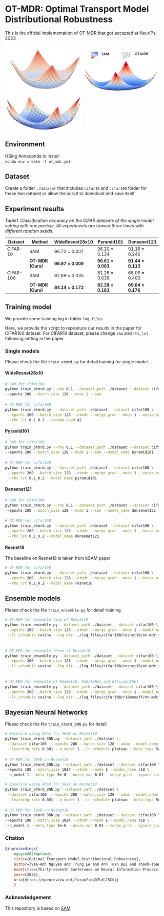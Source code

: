 # OT-MDR: Optimal Transport Model Distributional Robustness
This is the official implementation of OT-MDR that got accepted at NeurIPs 2023

<p float="middle">
  <img src="/figures/Cifar100_r10.png" width="250" />
  <img src="/figures/cifar100_r18_label.png" width="250" /> 
  <img src="/figures/cifar100_RME.png" width="250" />
</p>

## Environment
USing Annaconda to install  
`conda env create -f ot_mdr.yml`

## Dataset
Create a folder `./dataset` that includes `cifar10` and `cifar100` folder for these two dataset or allow the script to download and save itself 

## Experiment results

_Table1. Classification accuracy on the CIFAR datasets of the single model setting with one particle. All experiments are trained three times with different random seeds._

| Dataset   | Method                                     | WideResnet28x10       | Pyramid101           | Densenet121          |
|-----------|--------------------------------------------|-----------------------|----------------------|----------------------|
| CIFAR-10  | SAM                                        | 96.72 ± 0.007         | 96.20 ±  0.134       | 91.16  ±  0.240      |
|           | **OT-MDR (Ours)**                          | **96.97 ± 0.009**     | **96.61  ± 0.063**   | **91.44  ± 0.113**   |
| CIFAR-100 | SAM                                        | 82.69 ±  0.035        | 81.26 ±  0.636       | 68.09 ±  0.403       |
|           | **OT-MDR (Ours)**                          | **84.14  ± 0.172**    | **82.28  ± 0.183**   | **69.84  ± 0.176**   |


## Training model
We provide some training log in folder `log_files`.
  
Here, we provide the script to reproduce our results in the paper for CIFAR100 dataset. For CIFAR10 dataset, please change `rho` and `rho_lst` following setting in the paper.


### Single models
Please check the file `train_otmrd.py` for detail training for single model.
#### WideResnet28x10
```bash
# SAM for cifar100
python train_otmrd.py --rho 0.1 --dataset_path ./dataset --dataset cifar100 \
--epochs 200 --batch_size 128 --mode 1 --sam

# OT-MDR for cifar100
python train_otmrd.py  --dataset_path ./dataset --dataset cifar100 \
 --epochs 200 --batch_size 128 --otmdr --merge_grad --mode 1 --noise_var 0.0001 --lr_schedule cosine \
 --rho_lst 0.1_0.2 --random_seed 42
 ```

#### Pyramid101
```bash
# SAM for cifar100
python train_otmrd.py --rho 0.1 --dataset_path ./dataset --dataset cifar100 \
--epochs 200 --batch_size 128 --mode 1 --sam --model_name pyramid101

# OT-MDR for cifar100
python train_otmrd.py  --dataset_path ./dataset --dataset cifar100 \
 --epochs 200 --batch_size 128 --otmdr --merge_grad --mode 1 --noise_var 0.0001 --lr_schedule cosine \
 --rho_lst 0.1_0.2 --model_name pyramid101
 ```

#### Densenet121
```bash
# SAM for cifar100
python train_otmrd.py --rho 0.1 --dataset_path ./dataset --dataset cifar100 \
--epochs 200 --batch_size 128 --mode 1 --sam --model_name densenet121

# OT-MDR for cifar100
python train_otmrd.py  --dataset_path ./dataset --dataset cifar100 \
 --epochs 200 --batch_size 128 --otmdr --merge_grad --mode 1 --noise_var 0.0001 --lr_schedule cosine \
 --rho_lst 0.1_0.2 --model_name densenet121
 ```


#### Resnet18
The baseline on Resnet18 is taken from bSAM paper
```bash
# OT-MDR for cifar100
python train_otmrd.py  --dataset_path ./dataset --dataset cifar100 \
 --epochs 200 --batch_size 128 --otmdr --merge_grad --mode 1 --noise_var 0.0001 --lr_schedule cosine \
 --rho_lst 0.1_0.2 --model_name resnet18
 ```

## Ensemble models
Please check the file `train_ensemble.py` for detail training.

```bash
# OT-MDR for ensemble five of Resnet10
python train_ensemble.py --dataset_path ./dataset --dataset cifar100 \
 --epochs 200 --batch_size 128 --otmdr --merge_grad --mode 1 --model_name R10x5 \
 --lr_schedule cosine --log_dir ../log_files/cifar100/resnet10/ot-mdr_rho0.1-0.2 --rho_lst 0.1_0.2
 

# OT-MDR for ensemble three of Resnet18
python train_ensemble.py --dataset_path ./dataset --dataset cifar100 \
 --epochs 200 --batch_size 128 --otmdr --merge_grad --mode 1 --model_name R18x3 \
 --lr_schedule cosine --log_dir ../log_files/cifar100/resnet18/ot-mdr_rho0.1-0.2 --rho_lst 0.1_0.2
 
 
# OT-MDR for ensemble of ResNet18, MobileNet and EfficientNet
python train_ensemble.py --dataset_path ./dataset --dataset cifar100 \
 --epochs 200 --batch_size 128 --otmdr --merge_grad --mode 1 --model_name r18mooeff \
 --lr_schedule cosine --log_dir ../log_files/cifar100/r18mooeff/ot-mdr_rho0.1-0.2 --rho_lst 0.1_0.2
 ```

## Bayesian Neural Networks
Please check the file `train_otmrd_BNN.py` for detail.

```bash
# Baseline using Adam for SGVB on Resnet10
python train_otmrd_BNN.py --dataset_path ./dataset \
 --dataset cifar100  --epochs 200 --batch_size 128 --adam --model_name r10 \
 --learning_rate 0.001 --n_model 1 --lr_schedule plateau --beta_type 5e-6 
 
# OT-MDR for SGVB on Resnet10
python train_otmrd_BNN.py --dataset_path ./dataset --dataset cifar100 \
--epochs 100 --batch_size 1024 --otmdr --mode 1 --model_name r10 \
--n_model 1 --beta_type 5e-6 --noise_var 0.01 --merge_grad --ignore_sigma --rho_lst 0.005_0.01
```

```bash
# Baseline using Adam for SGVB on Resnet18
python train_otmrd_BNN.py --dataset_path ./dataset \
 --dataset cifar100  --epochs 200 --batch_size 128 --adam --model_name r18 \
 --learning_rate 0.001 --n_model 1 --lr_schedule plateau --beta_type 5e-6 
 
# OT-MDR for SGVB on Resnet18
python train_otmrd_BNN.py --dataset_path ./dataset --dataset cifar100 \
--epochs 100 --batch_size 1024 --otmdr --mode 1 --model_name r18 \
--n_model 1 --beta_type 5e-6 --noise_var 0.01 --merge_grad --ignore_sigma --rho_lst 0.005_0.01
```

### Citation
```bibtex
@inproceedings{  
    nguyen2023optimal,  
    title={Optimal Transport Model Distributional Robustness},  
    author={Van-Anh Nguyen and Trung Le and Anh Tuan Bui and Thanh-Toan Do and Dinh Phung},  
    booktitle={Thirty-seventh Conference on Neural Information Processing Systems},  
    year={2023},  
    url={https://openreview.net/forum?id=D7LdL2SCCi}
    } 
```

### Acknowledgement
This repository is based on [SAM](https://github.com/davda54/sam)



